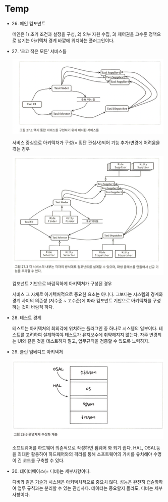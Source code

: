 # Temp

- 26. 메인 컴포넌트
    
    메인은 1) 초기 조건과 설정을 구성, 2) 외부 자원 수집, 3) 제어권을 고수준 정책으로 넘기는 아키텍처 경계 바깥에 위치하는 플러그인이다.
  
- 27. ‘크고 작은 모든’ 서비스들
    
    ![서비스 중심으로 아키텍처가 구성(= 횡단 관심사)되어 기능 추가/변경에 어려움을 겪는 경우](img/Untitled.png)
    
    서비스 중심으로 아키텍처가 구성(= 횡단 관심사)되어 기능 추가/변경에 어려움을 겪는 경우
    
    ![컴포넌트 기반으로 바람직하게 아키텍처가 구성된 경우](img/Untitled%201.png)
    
    컴포넌트 기반으로 바람직하게 아키텍처가 구성된 경우
    
    서비스 그 자체로 아키텍처적으로 중요한 요소는 아니다. 그보다는 시스템의 경계와 경계 사이의 의존성 (저수준 ~ 고수준)에 따라 컴포넌트 기반으로 아키텍처를 구성하는 것이 바람직 하다.
  
- 28. 테스트 경계
    
    테스트는 아키텍처의 최외각에 위치하는 플러그인 중 하나로 시스템의 일부이다. 테스트를 고려하여 설계하여야 테스트가 유지보수에 취약해지지 않는다. 자주 변경되는 UI와 같은 것을 테스트하지 말고, 업무규칙을 검증할 수 있도록 노력하자.
  
- 29. 클린 임베디드 아키텍처
    
    ![Untitled](img/Untitled%202.png)
    
    소프트웨어를 하드웨어 의존적으로 작성하면 펌웨어 화 되기 쉽다. HAL, OSAL등을 최대한 활용하여 하드웨어와의 격리를 통해 소프트웨어의 가치를 유치해야 수명이 긴 코드를 구축할 수 있다.
  
- 30. 데이터베이스(= 디비)는 세부사항이다.
    
    디비와 같은 기술과 시스템은 아키텍처적으로 중요치 않다. 성능은 완전히 캡슐화하여 업무 규칙과는 분리할 수 있는 관심사다. 데이터는 중요할지 몰라도, 디비는 세부사항이다.